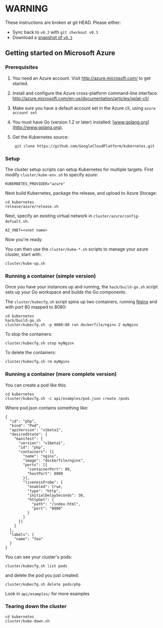 # WARNING
These instructions are broken at git HEAD.  Please either:
* Sync back to `v0.3` with `git checkout v0.3`
* Download a [snapshot of `v0.3`](https://github.com/GoogleCloudPlatform/kubernetes/archive/v0.3.tar.gz)

## Getting started on Microsoft Azure

### Prerequisites

1. You need an Azure account. Visit http://azure.microsoft.com/ to get started.
2. Install and configure the Azure cross-platform command-line interface. http://azure.microsoft.com/en-us/documentation/articles/xplat-cli/
3. Make sure you have a default account set in the Azure cli, using `azure account set`
4. You must have Go (version 1.2 or later) installed: [www.golang.org](http://www.golang.org).
5. Get the Kubernetes source:

        git clone https://github.com/GoogleCloudPlatform/kubernetes.git

### Setup
The cluster setup scripts can setup Kubernetes for multiple targets. First modify `cluster/kube-env.sh` to specify azure:

    KUBERNETES_PROVIDER="azure"

Next build Kubernetes, package the release, and upload to Azure Storage:

    cd kubernetes
    release/azure/release.sh

Next, specify an existing virtual network in `cluster/azure/config-defualt.sh`:

    AZ_VNET=<vnet name>

Now you're ready.

You can then use the `cluster/kube-*.sh` scripts to manage your azure cluster, start with:

    cluster/kube-up.sh

### Running a container (simple version)

Once you have your instances up and running, the `hack/build-go.sh` script sets up
your Go workspace and builds the Go components.

The `cluster/kubecfg.sh` script spins up two containers, running [Nginx](http://nginx.org/en/) and with port 80 mapped to 8080:

```
cd kubernetes
hack/build-go.sh
cluster/kubecfg.sh -p 8080:80 run dockerfile/nginx 2 myNginx
```

To stop the containers:
```
cluster/kubecfg.sh stop myNginx
```

To delete the containers:
```
cluster/kubecfg.sh rm myNginx
```

### Running a container (more complete version)


You can create a pod like this:


```
cd kubernetes
cluster/kubecfg.sh -c api/examples/pod.json create /pods
```

Where pod.json contains something like:

```
{
  "id": "php",
  "kind": "Pod",
  "apiVersion": "v1beta1",
  "desiredState": {
    "manifest": {
      "version": "v1beta1",
      "id": "php",
      "containers": [{
        "name": "nginx",
        "image": "dockerfile/nginx",
        "ports": [{
          "containerPort": 80,
          "hostPort": 8080
        }],
        "livenessProbe": {
          "enabled": true,
          "type": "http",
          "initialDelaySeconds": 30,
          "httpGet": {
            "path": "/index.html",
            "port": "8080"
          }
        }
      }]
    }
  },
  "labels": {
    "name": "foo"
  }
}
```

You can see your cluster's pods:

```
cluster/kubecfg.sh list pods
```

and delete the pod you just created:

```
cluster/kubecfg.sh delete pods/php
```

Look in `api/examples/` for more examples

### Tearing down the cluster
```
cd kubernetes
cluster/kube-down.sh
```
